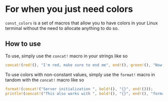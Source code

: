 # For when you just need colors

`const_colors` is a set of macros that allow you to have colors in your Linux terminal without the need to allocate anything to do so.

## How to use

To use, simply use the `concat!` macro in your strings like so

```rust
concat!(red!(), "I'm red, make sure to end me", end!(), green!(), "Now I'm green", end!(), bold!(), blue!(), "Now I am bold blue", end!());
```

To use colors with non-constant values, simply use the `format!` macro in tandom with the `concat!` macro like so

```rust
format!(concat!("Server initialization ", bold!(), "{}", end!()));
println!(concat!("This also works with ", bold!(), "{}", end!(), "formatted data"));
```
